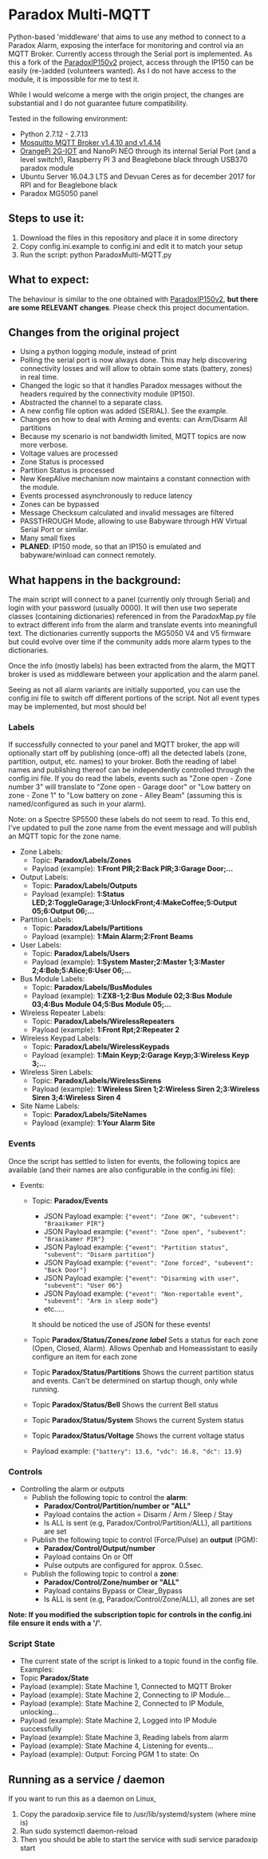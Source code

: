 # Paradox Multi-MQTT
Python-based 'middleware' that aims to use any method to connect to a Paradox Alarm, exposing the interface for monitoring and control via an MQTT Broker.
Currently access through the Serial port is implemented. As this a fork of the [ParadoxIP150v2](https://github.com/Tertiush/ParadoxIP150v2) project, access through the IP150 can be easily (re-)added (volunteers wanted). As I do not have access to the module, it is impossible for me to test it.

While I would welcome a merge with the origin project, the changes are substantial and I do not guarantee future compatibility.

Tested in the following environment:

* Python 2.7.12 - 2.7.13 
* [Mosquitto MQTT Broker v1.4.10 and v1.4.14](http://mosquitto.org)
* [OrangePi 2G-IOT](http://www.orangepi.org/OrangePi2GIOT/) and NanoPi NEO through its internal Serial Port (and a level switch!), Raspberry PI 3 and Beaglebone black through USB370 paradox module
* Ubuntu Server 16.04.3 LTS and Devuan Ceres as for december 2017 for RPI and for Beaglebone black
* Paradox MG5050 panel

## Steps to use it:
1.  Download the files in this repository and place it in some directory
2.  Copy config.ini.example to config.ini and edit it to match your setup
3.  Run the script: python ParadoxMulti-MQTT.py


## What to expect:

The behaviour is similar to the one obtained with [ParadoxIP150v2](https://github.com/Tertiush/ParadoxIP150v2), __but there are some RELEVANT changes__. Please check this project documentation.

## Changes from the original project
* Using a python logging module, instead of print
* Polling the serial port is now always done. This may help discovering connectivity losses and will allow to obtain some stats (battery, zones) in real time.
* Changed the logic so that it handles Paradox messages without the headers required by the connectivity module (IP150).
* Abstracted the channel to a separate class.
* A new config file option was added (SERIAL). See the example.
* Changes on how to deal with Arming and events: can Arm/Disarm All partitions
* Because my scenario is not bandwidth limited, MQTT topics are now more verbose.
* Voltage values are processed
* Zone Status is processed
* Partition Status is processed
* New KeepAlive mechanism now maintains a constant connection with the module.
* Events processed asynchronously to reduce latency
* Zones can be bypassed
* Message Checksum calculated and invalid messages are filtered
* PASSTHROUGH Mode, allowing to use Babyware through HW Virtual Serial Port or similar.
* Many small fixes
* __PLANED__: IP150 mode, so that an IP150 is emulated and babyware/winload can connect remotely. 

## What happens in the background:
The main script will connect to a panel (currently only through Serial) and login with your password (usually 0000). It will then use two seperate classes (containing dictionaries) referenced in from the ParadoxMap.py file to extract different info from the alarm and translate events into meaningfull text. The dictionaries currently supports the MG5050 V4 and V5 firmware but could evolve over time if the community adds more alarm types to the dictionaries.

Once the info (mostly labels) has been extracted from the alarm, the MQTT broker is used as middleware between your application and the alarm panel.

Seeing as not all alarm variants are initially supported, you can use the config.ini file to switch off different portions of the script. Not all event types may be implemented, but most should be!

### Labels
If successfully connected to your panel and MQTT broker, the app will optionally start off by publishing (once-off) all the detected labels (zone, partition, output, etc. names) to your broker. Both the reading of label names and publishing thereof can be independently controlled through the config.ini file. If you do read the labels, events such as "Zone open - Zone number 3" will translate to "Zone open - Garage door" or "Low battery on zone - Zone 1" to "Low battery on zone - Alley Beam" (assuming this is named/configured as such in your alarm).

Note: on a Spectre SP5500 these labels do not seem to read.  To this end, I've updated to pull the zone name from the event message and will publish an MQTT topic for the zone name.

* Zone Labels:
  * Topic: <b>Paradox/Labels/Zones</b>
  * Payload (example): <b>1:Front PIR;2:Back PIR;3:Garage Door;... </b>
* Output Labels:
  * Topic: <b>Paradox/Labels/Outputs</b>
  * Payload (example): <b>1:Status LED;2:ToggleGarage;3:UnlockFront;4:MakeCoffee;5:Output 05;6:Output 06;...</b>
* Partition Labels:
  * Topic: <b>Paradox/Labels/Partitions</b>
  * Payload (example): <b>1:Main Alarm;2:Front Beams</b>
* User Labels:
  * Topic: <b>Paradox/Labels/Users</b>
  * Payload (example): <b>1:System Master;2:Master 1;3:Master 2;4:Bob;5:Alice;6:User 06;...</b>
* Bus Module Labels:
  * Topic: <b>Paradox/Labels/BusModules</b>
  * Payload (example): <b>1:ZX8-1;2:Bus Module 02;3:Bus Module 03;4:Bus Module 04;5:Bus Module 05;...</b>
* Wireless Repeater Labels:
  * Topic: <b>Paradox/Labels/WirelessRepeaters</b>
  * Payload (example): <b>1:Front Rpt;2:Repeater 2</b>
* Wireless Keypad Labels:
  * Topic: <b>Paradox/Labels/WirelessKeypads</b>
  * Payload (example): <b>1:Main Keyp;2:Garage Keyp;3:Wireless Keyp 3;...</b>
* Wireless Siren Labels:
  * Topic: <b>Paradox/Labels/WirelessSirens</b>
  * Payload (example): <b>1:Wireless Siren 1;2:Wireless Siren 2;3:Wireless Siren 3;4:Wireless Siren 4</b>
* Site Name Labels:
  * Topic: <b>Paradox/Labels/SiteNames</b>
  * Payload (example): <b>1:Your Alarm Site</b>

### Events
Once the script has settled to listen for events, the following topics are available (and their names are also configurable in the config.ini file):
* Events:
  * Topic: <b>Paradox/Events</b>
    * JSON Payload example: ```{"event": "Zone OK", "subevent": "Braaikamer PIR"}```
    * JSON Payload example: ```{"event": "Zone open", "subevent": "Braaikamer PIR"}```
    * JSON Payload example: ```{"event": "Partition status", "subevent": "Disarm partition"}```
    * JSON Payload example: ```{"event": "Zone forced", "subevent": "Back Door"}```
    * JSON Payload example: ```{"event": "Disarming with user", "subevent": "User 06"}```
    * JSON Payload example: ```{"event": "Non-reportable event", "subevent": "Arm in sleep mode"}```
    * etc.....

    It should be noticed the use of JSON for these events!

  * Topic <b>Paradox/Status/Zones/<i>zone label</i></b>
  Sets a status for each zone (Open, Closed, Alarm).  Allows Openhab and Homeassistant to easily configure an item for each zone

  * Topic <b>Paradox/Status/Partitions</b>
  Shows the current partition status and events.  Can't be determined on startup though, only while running. 

  * Topic <b>Paradox/Status/Bell</b>
  Shows the current Bell status

  * Topic <b>Paradox/Status/System</b>
  Shows the current System status

  * Topic <b>Paradox/Status/Voltage</b>
  Shows the current voltage status
  * Payload example: ```{"battery": 13.6, "vdc": 16.8, "dc": 13.9} ```


### Controls
* Controlling the alarm or outputs
  * Publish the following topic to control the <b>alarm</b>:
    * <b>Paradox/Control/Partition/number or "ALL"</b>
    * Payload contains the action = Disarm / Arm / Sleep / Stay
    * Is ALL is sent (e.g, Paradox/Control/Partition/ALL), all partitions are set
  * Publish the following topic to control (Force/Pulse) an <b>output</b> (PGM):
    * <b>Paradox/Control/Output/number</b>
    * Payload contains On or Off
    * Pulse outputs are configured for approx. 0.5sec.
  * Publish the following topic to control a <b>zone</b>:
    * <b>Paradox/Control/Zone/number or "ALL"</b>
    * Payload contains Bypass or Clear_Bypass
    * Is ALL is sent (e.g, Paradox/Control/Zone/ALL), all zones are set

<b>Note: If you modified the subscription topic for <b>controls</b> in the config.ini file ensure it ends with a '/'.</b>

### Script State
* The current state of the script is linked to a topic found in the config file. Examples:
 * Topic <b>Paradox/State</b>
  * Payload (example): State Machine 1, Connected to MQTT Broker
  * Payload (example): State Machine 2, Connecting to IP Module...
  * Payload (example): State Machine 2, Connected to IP Module, unlocking...
  * Payload (example): State Machine 2, Logged into IP Module successfully
  * Payload (example): State Machine 3, Reading labels from alarm
  * Payload (example): State Machine 4, Listening for events...
  * Payload (example): Output: Forcing PGM 1 to state: On


## Running as a service / daemon

If you want to run this as a daemon on Linux, 
 1. Copy the paradoxip.service file to /usr/lib/systemd/system (where mine is)
 2. Run sudo systemctl daemon-reload
 3. Then you should be able to start the service with sudi service paradoxip start


